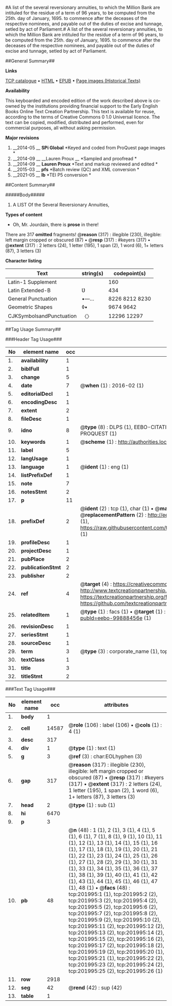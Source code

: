 #A list of the several reversionary annuities, to which the Million Bank are intituled for the residue of a term of 96 years, to be computed from the 25th. day of January, 1695. to commence after the deceases of the respective nominees, and payable out of the duties of excise and tunnage, setled by act of Parliament.#
A list of the several reversionary annuities, to which the Million Bank are intituled for the residue of a term of 96 years, to be computed from the 25th. day of January, 1695. to commence after the deceases of the respective nominees, and payable out of the duties of excise and tunnage, setled by act of Parliament.

##General Summary##

**Links**

[TCP catalogue](http://www.ota.ox.ac.uk/tcp/)  • 
[HTML](http://tei.it.ox.ac.uk/tcp/Texts-HTML/free/B26/B26073.html)  • 
[EPUB](http://tei.it.ox.ac.uk/tcp/Texts-EPUB/free/B26/B26073.epub) • 
[Page images (Historical Texts)](https://historicaltexts.jisc.ac.uk/eebo-99888456e)

**Availability**

This keyboarded and encoded edition of the work described above is co-owned by the
    institutions providing financial support to the Early English Books Online Text Creation
    Partnership. This text is available for reuse, according to the terms of  Creative Commons 0 1.0 Universal
    licence. The text can be copied, modified, distributed and performed, even for commercial
    purposes, all without asking permission.

**Major revisions**

1. __2014-05 __ __SPi Global__ *Keyed and coded from ProQuest page images *
1. __2014-09 __ __Lauren Proux __ *Sampled and proofread *
1. __2014-09 __ __Lauren Proux__ *Text and markup reviewed and edited *
1. __2015-03 __ __pfs__ *Batch review (QC) and XML conversion *
1. __2021-05 __ __lb__ *TEI P5 conversion *

##Content Summary##

#####Body#####

1. A LIST Of the Several Reversionary Annuities,

**Types of content**

  * Oh, Mr. Jourdain, there is **prose** in there!

There are 317 **omitted** fragments! 
 @__reason__ (317) : illegible (230), illegible: left margin cropped or obscured (87)  •  @__resp__ (317) : #keyers (317)  •  @__extent__ (317) : 2 letters (24), 1 letter (195), 1 span (2), 1 word (6), 1+ letters (87), 3 letters (3)

**Character listing**


|Text|string(s)|codepoint(s)|
|---|---|---|
|Latin-1 Supplement| |160|
|Latin Extended-B|Ʋ|434|
|General Punctuation|•—…|8226 8212 8230|
|Geometric Shapes|◊▪|9674 9642|
|CJKSymbolsandPunctuation|〈〉|12296 12297|

##Tag Usage Summary##

###Header Tag Usage###

|No|element name|occ|attributes|
|---|---|---|---|
|1.|__availability__|1||
|2.|__biblFull__|1||
|3.|__change__|5||
|4.|__date__|7| @__when__ (1) : 2016-02 (1)|
|5.|__editorialDecl__|1||
|6.|__encodingDesc__|1||
|7.|__extent__|2||
|8.|__fileDesc__|1||
|9.|__idno__|8| @__type__ (8) : DLPS (1), EEBO-CITATION (1), VID (1), EEBO-PROQUEST (1), STC (3), PROQUEST (1)|
|10.|__keywords__|1| @__scheme__ (1) : http://authorities.loc.gov/ (1)|
|11.|__label__|5||
|12.|__langUsage__|1||
|13.|__language__|1| @__ident__ (1) : eng (1)|
|14.|__listPrefixDef__|1||
|15.|__note__|7||
|16.|__notesStmt__|2||
|17.|__p__|11||
|18.|__prefixDef__|2| @__ident__ (2) : tcp (1), char (1)  •  @__matchPattern__ (2) : ([0-9\-]+):([0-9IVX]+) (1), (.+) (1)  •  @__replacementPattern__ (2) : http://eebo.chadwyck.com/downloadtiff?vid=$1&page=$2 (1), https://raw.githubusercontent.com/textcreationpartnership/Texts/master/tcpchars.xml#$1 (1)|
|19.|__profileDesc__|1||
|20.|__projectDesc__|1||
|21.|__pubPlace__|2||
|22.|__publicationStmt__|2||
|23.|__publisher__|2||
|24.|__ref__|4| @__target__ (4) : https://creativecommons.org/publicdomain/zero/1.0/ (1), http://www.textcreationpartnership.org/docs/. (1), https://textcreationpartnership.org/faq/#faq05 (1), https://github.com/textcreationpartnership (1)|
|25.|__relatedItem__|1| @__type__ (1) : facs (1)  •  @__target__ (1) : https://data.historicaltexts.jisc.ac.uk/view?pubId=eebo-99888456e (1)|
|26.|__revisionDesc__|1||
|27.|__seriesStmt__|1||
|28.|__sourceDesc__|1||
|29.|__term__|3| @__type__ (3) : corporate_name (1), topical_term (1), geographic_name (1)|
|30.|__textClass__|1||
|31.|__title__|3||
|32.|__titleStmt__|2||


###Text Tag Usage###

|No|element name|occ|attributes|
|---|---|---|---|
|1.|__body__|1||
|2.|__cell__|14587| @__role__ (106) : label (106)  •  @__cols__ (1) : 4 (1)|
|3.|__desc__|317||
|4.|__div__|1| @__type__ (1) : text (1)|
|5.|__g__|3| @__ref__ (3) : char:EOLhyphen (3)|
|6.|__gap__|317| @__reason__ (317) : illegible (230), illegible: left margin cropped or obscured (87)  •  @__resp__ (317) : #keyers (317)  •  @__extent__ (317) : 2 letters (24), 1 letter (195), 1 span (2), 1 word (6), 1+ letters (87), 3 letters (3)|
|7.|__head__|2| @__type__ (1) : sub (1)|
|8.|__hi__|6470||
|9.|__p__|3||
|10.|__pb__|48| @__n__ (48) : 1 (1), 2 (1), 3 (1), 4 (1), 5 (1), 6 (1), 7 (1), 8 (1), 9 (1), 10 (1), 11 (1), 12 (1), 13 (1), 14 (1), 15 (1), 16 (1), 17 (1), 18 (1), 19 (1), 20 (1), 21 (1), 22 (1), 23 (1), 24 (1), 25 (1), 26 (1), 27 (1), 28 (2), 29 (1), 30 (1), 31 (1), 33 (1), 34 (1), 35 (1), 36 (1), 37 (1), 38 (1), 39 (1), 40 (1), 41 (1), 42 (1), 43 (1), 44 (1), 45 (1), 46 (1), 47 (1), 48 (1)  •  @__facs__ (48) : tcp:201995:1 (1), tcp:201995:2 (2), tcp:201995:3 (2), tcp:201995:4 (2), tcp:201995:5 (2), tcp:201995:6 (2), tcp:201995:7 (2), tcp:201995:8 (2), tcp:201995:9 (2), tcp:201995:10 (2), tcp:201995:11 (2), tcp:201995:12 (2), tcp:201995:13 (2), tcp:201995:14 (2), tcp:201995:15 (2), tcp:201995:16 (2), tcp:201995:17 (2), tcp:201995:18 (2), tcp:201995:19 (2), tcp:201995:20 (1), tcp:201995:21 (1), tcp:201995:22 (2), tcp:201995:23 (2), tcp:201995:24 (2), tcp:201995:25 (2), tcp:201995:26 (1)|
|11.|__row__|2918||
|12.|__seg__|42| @__rend__ (42) : sup (42)|
|13.|__table__|1||
